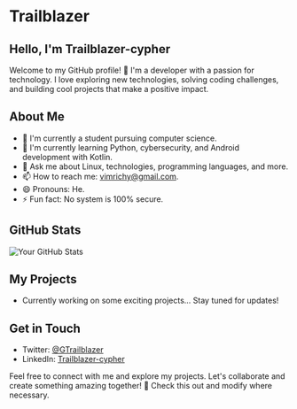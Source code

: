 # Trailblazer
## Hello, I'm Trailblazer-cypher

Welcome to my GitHub profile! 👋 I'm a developer with a passion for technology. I love exploring new technologies, solving coding challenges, and building cool projects that make a positive impact.

## About Me

- 🔭 I'm currently a student pursuing computer science.
- 🌱 I'm currently learning Python, cybersecurity, and Android development with Kotlin.
- 💬 Ask me about Linux, technologies, programming languages, and more.
- 📫 How to reach me: vimrichy@gmail.com.
- 😄 Pronouns: He.
- ⚡ Fun fact: No system is 100% secure.

## GitHub Stats

![Your GitHub Stats](https://github-readme-stats.vercel.app/api?username=Trailblazer-cypher&show_icons=true&theme=radical)

## My Projects

- Currently working on some exciting projects... Stay tuned for updates!

## Get in Touch

- Twitter: [@GTrailblazer](https://twitter.com/GTrailblazer)
- LinkedIn: [Trailblazer-cypher](https://www.linkedin.com/in/trailblazer-cypher-001165196)
  
Feel free to connect with me and explore my projects. Let's collaborate and create something amazing together! 🚀
Check this out and modify where necessary.

